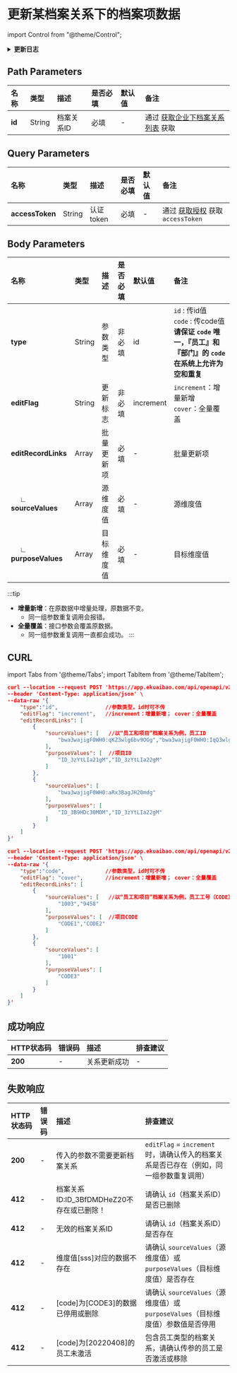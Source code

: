 # 更新某档案关系下的档案项数据

import Control from "@theme/Control";

<Control
method="POST"
url="/api/openapi/v2.1/recordLink/edit/$`id`"
/>

<details>
  <summary><b>更新日志</b></summary>
  <div>

  [**1.4.0**](/updateLog/update-log#140) &emsp; -> 🐞 更新了校验逻辑，档案关系类型共六种，全都做参数校验，若传入已删除参数则报错<br/>
  &emsp; &emsp; &emsp; &emsp; &emsp; &emsp; ● **未激活/已移除** 员工，不能进行任何档案关系数据操作。<br/>
  &emsp; &emsp; &emsp; &emsp; &emsp; &emsp; ● body参数里传多个值时，校验参数任意一个不存在则报错。<br/>
  &emsp; &emsp; &emsp; -> 🐞 无效果的更新返回信息提示。<br/>
  [**1.3.0**](/updateLog/update-log#130) &emsp; -> 🚀 接口升级 `v2.1` 版本，新增 `type` 类型参数，支持 `id` 或 `code` 传参。<br/>
  &emsp; &emsp; &emsp; -> 🐞 `editFlag`（更新标志）默认值从 `cover` 改为 `increment`。<br/>
  [**0.7.126**](/updateLog/update-log#07126) -> 🆕 新增了支持 **全量/增量** 更新档案关系数据。<br/>

  </div>
</details>

## Path Parameters

| 名称 | 类型 | 描述 | 是否必填 | 默认值 | 备注 |
| :--- | :--- | :--- | :--- |:--- | :--- |
| **id** | String | 档案关系ID | 必填 | - | 通过 [获取企业下档案关系列表](/docs/open-api/recordLink/get-dimension-relation) 获取 | 


## Query Parameters

| 名称 | 类型 | 描述 | 是否必填 | 默认值 | 备注 |
| :--- | :--- | :--- | :--- |:--- | :--- |
| **accessToken** | String | 认证token | 必填 | - | 通过 [获取授权](/docs/open-api/getting-started/auth) 获取 `accessToken` |

## Body Parameters

| 名称 | 类型 | 描述 | 是否必填 | 默认值 | 备注 |
| :--- | :--- | :--- | :--- |:--- | :--- |
| **type**                    | String | 参数类型   | 非必填 | id | `id` : 传id值 &emsp; `code` : 传code值<br/>**请保证 `code` 唯一，『员工』和『部门』的 `code` 在系统上允许为空和重复** |
| **editFlag**                | String | 更新标志   | 非必填 | increment | `increment`：增量新增 &emsp; `cover`：全量覆盖 |
| **editRecordLinks**         | Array  | 批量更新项 | 必填   | - | 批量更新项 |
| **&emsp; ∟ sourceValues**  | Array  | 源维度值   | 必填   | - | 源维度值 |
| **&emsp; ∟ purposeValues** | Array  | 目标维度值  | 必填   | - | 目标维度值 |

:::tip
- **增量新增**：在原数据中增量处理，原数据不变。
  - 同一组参数重复调用会报错。
- **全量覆盖**：接口参数会覆盖原数据。
  - 同一组参数重复调用一直都会成功。
:::

## CURL
import Tabs from '@theme/Tabs';
import TabItem from '@theme/TabItem';

<Tabs>
<TabItem value="id" label="id" default>

```json
curl --location --request POST 'https://app.ekuaibao.com/api/openapi/v2.1/recordLink/edit/$ID_3BFuV7KbVDw?accessToken=ID_3BJKZuv8iow:bwa3wajigF0WH0' \
--header 'Content-Type: application/json' \
--data-raw '{
    "type":"id",               //参数类型，id时可不传
    "editFlag": "increment",   //increment：增量新增； cover：全量覆盖
    "editRecordLinks": [
        {
            "sourceValues": [   //以“员工和项目”档案关系为例，员工ID
                "bwa3wajigF0WH0:qKZ3wlg6bv9OGg","bwa3wajigF0WH0:IqQ3wlg6bv9QGg"
            ],
            "purposeValues": [  //项目ID
                "ID_3zYtLIa21gM","ID_3zYtLIa22gM"
            ]
        },
        {
            "sourceValues": [
                "bwa3wajigF0WH0:aRx3BagJH20mdg"
            ],
            "purposeValues": [
                "ID_3B9HDc30MOM","ID_3zYtLIa22gM"
            ]
        }
    ]
}'
```
</TabItem>
<TabItem value="code" label="code">

```json
curl --location --request POST 'https://app.ekuaibao.com/api/openapi/v2.1/recordLink/edit/$ID_3BFuV7KbVDw?accessToken=ID_3BJKZuv8iow:bwa3wajigF0WH0' \
--header 'Content-Type: application/json' \
--data-raw '{
    "type":"code",             //参数类型，id时可不传
    "editFlag": "cover",       //increment：增量新增； cover：全量覆盖
    "editRecordLinks": [
        {
            "sourceValues": [   //以“员工和项目”档案关系为例，员工工号（CODE）
                "1003","9458"
            ],
            "purposeValues": [  //项目CODE
                "CODE1","CODE2"
            ]
        },
        {
            "sourceValues": [
                "1001"
            ],
            "purposeValues": [
                "CODE3"
            ]
        }
    ]
}'
```
</TabItem>
</Tabs>

## 成功响应
| HTTP状态码 | 错误码 | 描述 | 排查建议 |
| :--- | :--- | :--- | :--- |
| **200** | - | 关系更新成功 | - |

## 失败响应
| HTTP状态码 | 错误码 | 描述 | 排查建议 |
| :--- | :--- | :--- | :--- |
| **200** | - | 传入的参数不需要更新档案关系 | `editFlag` = `increment` 时，请确认传入的档案关系是否已存在（例如，同一组参数重复调用） | 
| **412** | - | 档案关系ID:ID_3BfDMDHeZ20不存在或已删除！ | 请确认 `id`（档案关系ID）是否已删除 | 
| **412** | - | 无效的档案关系ID | 请确认 `id`（档案关系ID）是否存在 | 
| **412** | - | 维度值[sss]对应的数据不存在 | 请确认 `sourceValues`（源维度值）或 `purposeValues`（目标维度值）是否存在 | 
| **412** | - | [code]为[CODE3]的数据已停用或删除 | 请确认 `sourceValues`（源维度值）或 `purposeValues`（目标维度值）参数值是否停用 | 
| **412** | - | [code]为[20220408]的员工未激活 | 包含员工类型的档案关系，请确认传参的员工是否激活或移除 |



